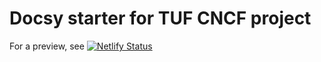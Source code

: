 # Docsy starter for TUF CNCF project

For a preview, see [![Netlify Status](https://api.netlify.com/api/v1/badges/1900ea96-98f9-4793-a804-ba49de79afc7/deploy-status)](https://app.netlify.com/sites/tufdocsywebsite/deploys)

